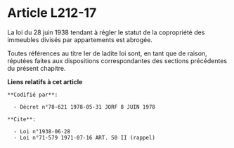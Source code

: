 # Article L212-17

La loi du 28 juin 1938 tendant à régler le statut de la copropriété des immeubles divisés par appartements est abrogée.

Toutes références au titre Ier de ladite loi sont, en tant que de raison, réputées faites aux dispositions correspondantes
des sections précédentes du présent chapitre.

**Liens relatifs à cet article**

	**Codifié par**:

	  - Décret n°78-621 1978-05-31 JORF 8 JUIN 1978

	**Cite**:

	  - Loi n°1938-06-28
	  - Loi n°71-579 1971-07-16 ART. 50 II (rappel)

